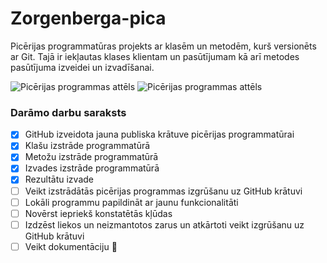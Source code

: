 # Zorgenberga-pica
Picērijas programmatūras projekts ar klasēm un metodēm, kurš versionēts ar Git. Tajā ir iekļautas klases klientam un pasūtījumam kā arī metodes pasūtījuma izveidei un izvadīšanai.

![Picērijas programmas attēls](https://cdn-icons-png.flaticon.com/512/169/169885.png)
![Picērijas programmas attēls](https://cdn.picpng.com/pizza/transparency-pizza-27486.png)

### **Darāmo darbu saraksts**
- [x] GitHub izveidota jauna publiska krātuve picērijas programmatūrai 
- [x] Klašu izstrāde programmatūrā
- [x] Metožu izstrāde programmatūrā
- [x] Izvades izstrāde programmatūrā
- [x] Rezultātu izvade
- [ ] Veikt izstrādātās picērijas programmas izgrūšanu uz GitHub krātuvi
- [ ] Lokāli programmu papildināt ar jaunu funkcionalitāti
- [ ] Novērst iepriekš konstatētās kļūdas
- [ ] Izdzēst liekos un neizmantotos zarus un atkārtoti veikt izgrūšanu uz GitHub krātuvi
- [ ] Veikt dokumentāciju
:pizza:
